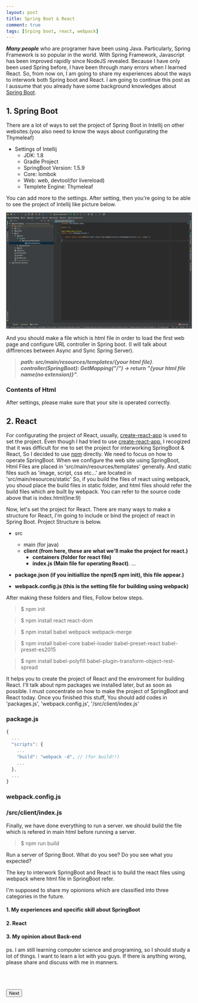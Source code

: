```yaml
---
layout: post
title: Spring Boot & React
comment: true
tags: [Srping boot, react, webpack]
---
```


***Many people*** who are programer have been using Java. Particularly, Spring Framework is so popular in the world. With Spring Framework, Javascript has been improved rapidly since NodeJS revealed. Because I have only been used Spring before, I have been through many errors when I learned React. So, from now on, I am going to share my experiences about the ways to interwork both Spring boot and React. I am going to continue this post as I aussume that you already have some background knowledges about [Spring Boot](https://projects.spring.io/spring-boot/#quick-start).

## 1. Spring Boot
There are a lot of ways to set the project of Spring Boot in Intellij on other websites.(you also need to know the ways about configurating the Thymeleaf) 
* Settings of Intellij 
  * JDK: 1.8
  * Gradle Project
  * SpringBoot Version: 1.5.9
  * Core: lombok
  * Web: web, devtool(for livereload)
  * Templete Engine: Thymeleaf

You can add more to the settings. After setting, then you're going to be able to see the project of Intellij like picture below. 

![this project](/assets/img/post/2017-12-29-My_First_Blog/p1.png)

And you should make a file which is html file in order to load the first web page and configure URL controller in Spring boot. (I will talk about diffirences between Async and Sync Spring Server). 
> ***path: src/main/resources/templates/{your html file}***.  
> ***controller(SpringBoot): GetMapping("/") -> return "{your html file name(no extension)}"***.  

### Contents of Html
<script src="https://gist.github.com/ijunc2/0e8f30e3c72905292887fabb42af95a7.js"></script>

After settings, please make sure that your site is operated correctly.

## 2. React
For configurating the project of React, usually, [create-react-app](https://github.com/facebookincubator/create-react-app) is used to set the project. Even though I had tried to use [create-react-app](https://github.com/facebookincubator/create-react-app), I recogized that it was difficult for me to set the project for interworking SpringBoot & React, So I decided to use [npm](https://www.npmjs.com/) directly. We need to focus on how to operate SpringBoot. When we configure the web site using SpringBoot, Html Files are placed in 'src/main/resources/templates' generally. And static files such as 'image, script, css etc...' are located in 'src/main/resources/static' So, if you build the files of react using webpack, you shoud place the build files in static folder, and html files should refer the build files which are built by webpack. You can refer to the source code above that is index.html(line:9)

Now, let's set the project for React.
There are many ways to make a structure for React, I'm going to include or bind the project of react in Spring Boot. Project Structure is below.

- src
  - main (for java)
  - **client (from here, these are what we'll make the project for react.)**
    - **containers (folder for react file)**
    - **index.js (Main file for operating React)**. 
...  

- **package.json (if you initiallize the npm($ npm init), this file appear.)**
- **webpack.config.js (this is the setting file for building using webpack)**

After making these folders and files, Follow below steps.

> $ npm init 

> $ npm install react react-dom

> $ npm install babel webpack webpack-merge 

> $ npm install babel-core babel-loader babel-preset-react babel-preset-es2015 

> $ npm install babel-polyfill babel-plugin-transform-object-rest-spread

It helps you to create the project of React and the enviroment for building React. I'll talk about npm packages we installed later, but as soon as possible. I must concentrate on how to make the project of SpringBoot and React today. Once you finished this stuff, You should add codes in 'packages.js', 'webpack.config.js', '/src/client/index.js'

### package.js
```js
{
  ...
  "scripts": {
    ...
    "build": "webpack -d", // (for build!!)
    ...
  },
  ...
}
```

### webpack.config.js
<script src="https://gist.github.com/ijunc2/06a0dfccc3be2beacd792757a3d1f877.js"></script>

### /src/client/index.js
<script src="https://gist.github.com/ijunc2/ea25428576b55584272b8ef2160aa796.js"></script>

Finally, we have done everything to run a server. we should build the file which is refered in main html before running a server. 

> $ npm run build

Run a server of Spring Boot. 
What do you see? Do you see what you expected?

The key to interwork SpringBoot and React is to build the react files using webpack where html file in SpringBoot refer.

I'm supposed to share my opionions which are classified into three categories in the future.

#### 1. My experiences and specific skill about SpringBoot
#### 2. React
#### 3. My opinion about Back-end

ps. I am still learning computer science and programing, so I should study a lot of things. I want to learn a lot with you guys. If there is anything wrong, please share and discuss with me in manners. 

<div>
  <br/><br/><br/>
  <button class="btn" onclick="moveto('/2017/12/30/second.html');">Next</button>
  <br/><br/><br/>
  <link rel="stylesheet" href="{{ site.baseurl }}/assets/css/ijunc/comm.css">
  <script src="{{ site.baseurl }}/assets/js/ijunc/comm.js"/>
</div>











